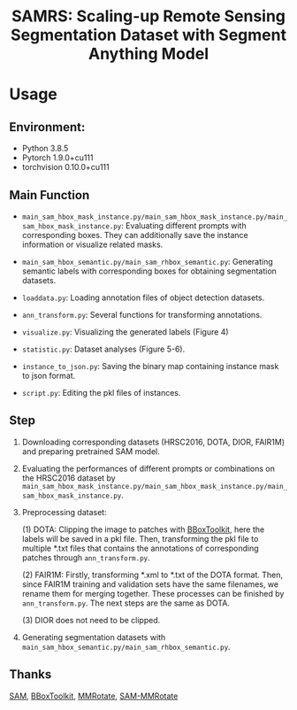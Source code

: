 <h1 align="center"> SAMRS: Scaling-up Remote Sensing Segmentation Dataset with Segment Anything Model </h1>

# Usage

## Environment:

* Python 3.8.5
* Pytorch 1.9.0+cu111
* torchvision 0.10.0+cu111

## Main Function

- `main_sam_hbox_mask_instance.py/main_sam_hbox_mask_instance.py/main_sam_hbox_mask_instance.py`: Evaluating different prompts with corresponding boxes. They can additionally save the instance information or visualize related masks.

- `main_sam_hbox_semantic.py/main_sam_rhbox_semantic.py`: Generating semantic labels with corresponding boxes for obtaining segmentation datasets.

- `loaddata.py`: Loading annotation files of object detection datasets.

- `ann_transform.py`: Several functions for transforming annotations.

- `visualize.py`: Visualizing the generated labels (Figure 4)

- `statistic.py`: Dataset analyses (Figure 5-6).

- `instance_to_json.py`: Saving the binary map containing instance mask to json format.

- `script.py`: Editing the pkl files of instances.


## Step

1. Downloading corresponding datasets (HRSC2016, DOTA, DIOR, FAIR1M) and preparing pretrained SAM model.

2. Evaluating the performances of different prompts or combinations on the HRSC2016 dataset by `main_sam_hbox_mask_instance.py/main_sam_hbox_mask_instance.py/main_sam_hbox_mask_instance.py`.

3. Preprocessing dataset:

    (1) DOTA: Clipping the image to patches with [BBoxToolkit](https://github.com/jbwang1997/BboxToolkit), here the labels will be saved in a pkl file. Then, transforming the pkl file to multiple *.txt files that contains the annotations of corresponding patches through `ann_transform.py`. 

    (2) FAIR1M: Firstly, transforming *.xml to *.txt of the DOTA format. Then, since FAIR1M training and validation sets have the same filenames, we rename them for merging together. These processes can be finished by `ann_transform.py`. The next steps are the same as DOTA.

    (3) DIOR does not need to be clipped.

4. Generating segmentation datasets with `main_sam_hbox_semantic.py/main_sam_rhbox_semantic.py`.

## Thanks

[SAM](https://github.com/facebookresearch/segment-anything), [BBoxToolkit](https://github.com/jbwang1997/BboxToolkit), [MMRotate](https://github.com/open-mmlab/mmrotate), [SAM-MMRotate](https://github.com/Li-Qingyun/sam-mmrotate)

